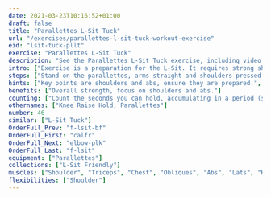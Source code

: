 ```yaml
---
date: 2021-03-23T10:16:52+01:00
draft: false
title: "Parallettes L-Sit Tuck"
url: "/exercises/parallettes-l-sit-tuck-workout-exercise"
eid: "lsit-tuck-pllt"
exercise: "Parallettes L-Sit Tuck"
description: "See the Parallettes L-Sit Tuck exercise, including video demonstration, instructions on how-to perform, benefits, activated body parts and related exercises."
intro: ["Exercise is a preparation for the L-Sit. It requires strong shoulders and abs, although other muscles are also involved."]
steps: ["Stand on the parallettes, arms straight and shoulders pressed down.", "Remove the feet off the ground with bent knees, in a kind of a tuck position.", "Extend the legs in a straight position, horizontal to the floor.", "Count the seconds you can hold."]
hints: ["Key points are shoulders and abs, ensure they are prepared.", "Other muscles are also involved, this is a complete exercise.", "When starting, to be able to hold the position for a few seconds is already a great exercise."]
benefits: ["Overall strength, focus on shoulders and abs."]
counting: ["Count the seconds you can hold, accumulating in a period (session, day, week).", "Set an accumulated goal for a workout session, say 60 seconds, and do the necessary repetitions to reach that goal.", "Count accumulated time with L-Sit tuck in the floor, chair or pair of chairs."]
othernames: ["Knee Raise Hold, Parallettes"]
number: 46
similar: ["L-Sit Tuck"]
OrderFull_Prev: "f-lsit-bf"
OrderFull_First: "calfr"
OrderFull_Next: "elbow-plk"
OrderFull_Last: "f-lsit"
equipment: ["Parallettes"]
collections: ["L-Sit Friendly"]
muscles: ["Shoulder", "Triceps", "Chest", "Obliques", "Abs", "Lats", "Hip Flexor"]
flexibilities: ["Shoulder"]
---
```

